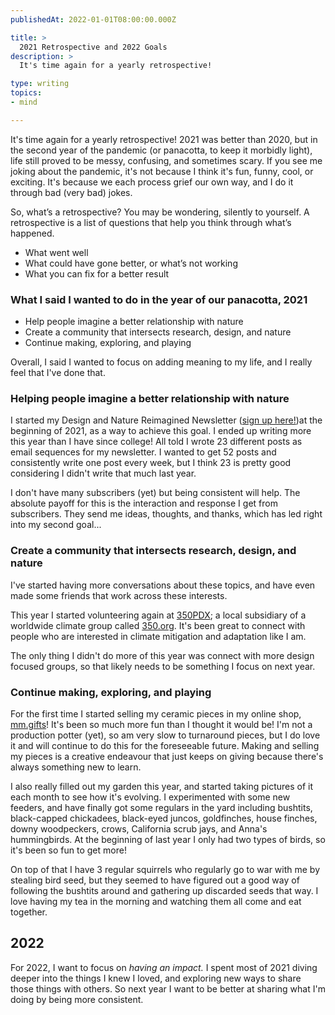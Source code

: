 ```yaml
---
publishedAt: 2022-01-01T08:00:00.000Z

title: >
  2021 Retrospective and 2022 Goals
description: >
  It's time again for a yearly retrospective! 

type: writing
topics:
- mind

---
```


It's time again for a yearly retrospective! 2021 was better than 2020, but in the second year of the pandemic (or panacotta, to keep it morbidly light), life still proved to be messy, confusing, and sometimes scary. If you see me joking about the pandemic, it's not because I think it's fun, funny, cool, or exciting. It's because we each process grief our own way, and I do it through bad (very bad) jokes.

So, what’s a retrospective? You may be wondering, silently to yourself. A retrospective is a list of questions that help you think through what’s happened.

* What went well
* What could have gone better, or what’s not working
* What you can fix for a better result



### What I said I wanted to do in the year of our panacotta, 2021

* Help people imagine a better relationship with nature
* Create a community that intersects research, design, and nature
* Continue making, exploring, and playing



Overall, I said I wanted to focus on adding meaning to my life, and I really feel that I've done that.



### Helping people imagine a better relationship with nature

I started my Design and Nature Reimagined Newsletter ([sign up here!](https://marisamorby.com/))at the beginning of 2021, as a way to achieve this goal. I ended up writing more this year than I have since college! All told I wrote 23 different posts as email sequences for my newsletter. I wanted to get 52 posts and consistently write one post every week, but I think 23 is pretty good considering I didn't write that much last year.

I don't have many subscribers (yet) but being consistent will help. The absolute payoff for this is the interaction and response I get from subscribers. They send me ideas, thoughts, and thanks, which has led right into my second goal...



### Create a community that intersects research, design, and nature

I've started having more conversations about these topics, and have even made some friends that work across these interests.

This year I started volunteering again at [350PDX](https://350pdx.org/); a local subsidiary of a worldwide climate group called [350.org](https://350.org/about/). It's been great to connect with people who are interested in climate mitigation and adaptation like I am.

The only thing I didn't do more of this year was connect with more design focused groups, so that likely needs to be something I focus on next year.



### Continue making, exploring, and playing

For the first time I started selling my ceramic pieces in my online shop, [mm.gifts](https://mm.gifts/)! It's been so much more fun than I thought it would be! I'm not a production potter (yet), so am very slow to turnaround pieces, but I do love it and will continue to do this for the foreseeable future. Making and selling my pieces is a creative endeavour that just keeps on giving because there's always something new to learn.   
  
I also really filled out my garden this year, and started taking pictures of it each month to see how it's evolving. I experimented with some new feeders, and have finally got some regulars in the yard including bushtits, black-capped chickadees, black-eyed juncos, goldfinches, house finches, downy woodpeckers, crows, California scrub jays, and Anna's hummingbirds. At the beginning of last year I only had two types of birds, so it's been so fun to get more!  
  
On top of that I have 3 regular squirrels who regularly go to war with me by stealing bird seed, but they seemed to have figured out a good way of following the bushtits around and gathering up discarded seeds that way. I love having my tea in the morning and watching them all come and eat together.  


## 2022

For 2022, I want to focus on _having an impact._ I spent most of 2021 diving deeper into the things I knew I loved, and exploring new ways to share those things with others. So next year I want to be better at sharing what I'm doing by being more consistent.